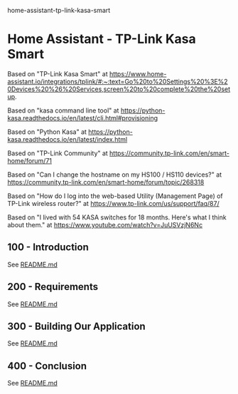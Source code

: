 home-assistant-tp-link-kasa-smart
# Home Assistant - TP-Link Kasa Smart

Based on "TP-Link Kasa Smart" at https://www.home-assistant.io/integrations/tplink/#:~:text=Go%20to%20Settings%20%3E%20Devices%20%26%20Services,screen%20to%20complete%20the%20setup.

Based on "kasa command line tool" at https://python-kasa.readthedocs.io/en/latest/cli.html#provisioning

Based on "Python Kasa" at https://python-kasa.readthedocs.io/en/latest/index.html

Based on "TP-Link Community" at https://community.tp-link.com/en/smart-home/forum/71

Based on "Can I change the hostname on my HS100 / HS110 devices?" at https://community.tp-link.com/en/smart-home/forum/topic/268318

Based on "How do I log into the web-based Utility (Management Page) of TP-Link wireless router?" at https://www.tp-link.com/us/support/faq/87/

Based on "I lived with 54 KASA switches for 18 months. Here's what I think about them." at https://www.youtube.com/watch?v=JuUSVzjN6Nc

## 100 - Introduction

See [README.md](./100/README.md)

## 200 - Requirements

See [README.md](./200/README.md)

## 300 - Building Our Application

See [README.md](./300/README.md)

## 400 - Conclusion

See [README.md](./400/README.md)
